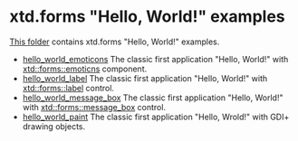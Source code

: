 # xtd.forms "Hello, World!" examples

[This folder](..) contains xtd.forms "Hello, World!" examples.

* [hello_world_emoticons](hello_world_emoticons/README.md) The classic first application "Hello, World!" with  [xtd::forms::emoticns](../../src/xtd_forms/include/xtd/forms/emoticns.hpp) component.
* [hello_world_label](hello_world_label/README.md) The classic first application "Hello, World!" with  [xtd::forms::label](../../src/xtd_forms/include/xtd/forms/label.hpp) control.
* [hello_world_message_box](hello_world_message_box/README.md) The classic first application "Hello, World!" with [xtd::forms::message_box](../../src/xtd_forms/include/xtd/forms/message_box.hpp) control.
* [hello_world_paint](hello_world_paint/README.md) The classic first application "Hello, Wrold!" with GDI+ drawing objects.
